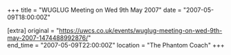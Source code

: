 +++
title = "WUGLUG Meeting on Wed 9th May 2007"
date = "2007-05-09T18:00:00Z"

[extra]
original = "https://uwcs.co.uk/events/wuglug-meeting-on-wed-9th-may-2007-1474488992876/"    
end_time = "2007-05-09T22:00:00Z"
location = "The Phantom Coach"
+++



